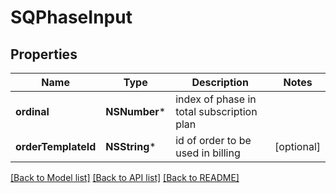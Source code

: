 # SQPhaseInput

## Properties
Name | Type | Description | Notes
------------ | ------------- | ------------- | -------------
**ordinal** | **NSNumber*** | index of phase in total subscription plan | 
**orderTemplateId** | **NSString*** | id of order to be used in billing | [optional] 

[[Back to Model list]](../README.md#documentation-for-models) [[Back to API list]](../README.md#documentation-for-api-endpoints) [[Back to README]](../README.md)


